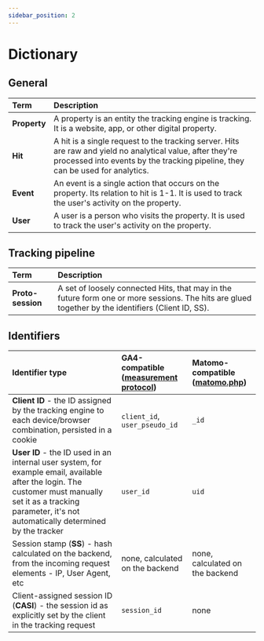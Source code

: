 ```yaml
---
sidebar_position: 2
---
```


# Dictionary

## General

| Term | Description |
| :---- | :---- |
| **Property** | A property is an entity the tracking engine is tracking. It is a website, app, or other digital property. |
| **Hit** | A hit is a single request to the tracking server. Hits are raw and yield no analytical value, after they're processed into events by the tracking pipeline, they can be used for analytics. |
| **Event** | An event is a single action that occurs on the property. Its relation to hit is 1-1. It is used to track the user's activity on the property. |
| **User** | A user is a person who visits the property. It is used to track the user's activity on the property. |

## Tracking pipeline

| Term | Description |
| :---- | :---- |
| **Proto-session** | A set of loosely connected Hits, that may in the future form one or more sessions. The hits are glued together by the identifiers (Client ID, SS). |


## Identifiers
| Identifier type | GA4-compatible ([measurement protocol](https://developers.google.com/analytics/devguides/collection/protocol/ga4/reference?client_type=gtag#payload)) | Matomo-compatible ([matomo.php](https://developer.matomo.org/api-reference/tracking-api)) |
| :---- | :---- | :---- |
| **Client ID** - the ID assigned by the tracking engine to each device/browser combination, persisted in a cookie | `client_id`, `user_pseudo_id` | `_id` |
| **User ID** - the ID used in an internal user system, for example email, available after the login. The customer must manually set it as a tracking parameter, it's not automatically determined by the tracker | `user_id` | `uid` |
| Session stamp (**SS**) - hash calculated on the backend, from the incoming request elements - IP, User Agent, etc | none, calculated on the backend | none, calculated on the backend |
| Client-assigned session ID (**CASI**) - the session id as explicitly set by the client in the tracking request | `session_id` | none |
